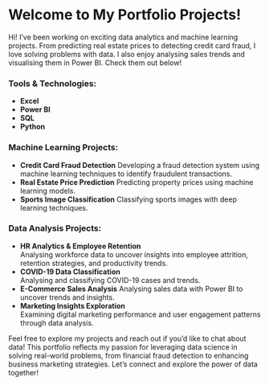 # Welcome to My Portfolio Projects!

Hi! I’ve been working on exciting data analytics and machine learning projects. From predicting real estate prices to detecting credit card fraud, I love solving problems with data. I also enjoy analysing sales trends and visualising them in Power BI. Check them out below!  

### Tools & Technologies:
- **Excel**
- **Power BI**
- **SQL**
- **Python**

### Machine Learning Projects:  
- **Credit Card Fraud Detection** 
  Developing a fraud detection system using machine learning techniques to identify fraudulent transactions.  
- **Real Estate Price Prediction**
  Predicting property prices using machine learning models.  
- **Sports Image Classification**
  Classifying sports images with deep learning techniques.  

### Data Analysis Projects:  
- **HR Analytics & Employee Retention**  
  Analysing workforce data to uncover insights into employee attrition, retention strategies, and productivity trends.  
- **COVID-19 Data Classification**  
  Analysing and classifying COVID-19 cases and trends.  
- **E-Commerce Sales Analysis** 
  Analysing sales data with Power BI to uncover trends and insights.  
- **Marketing Insights Exploration**  
  Examining digital marketing performance and user engagement patterns through data analysis.  


Feel free to explore my projects and reach out if you’d like to chat about data!
This portfolio reflects my passion for leveraging data science in solving real-world problems, from financial fraud detection to enhancing business marketing strategies. Let’s connect and explore the power of data together!  
